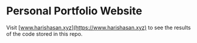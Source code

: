 # Personal Portfolio Website

Visit [www.harishasan.xyz](https://www.harishasan.xyz) to see the results of the code stored in this repo.
